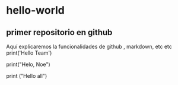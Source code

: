 # hello-world
## primer repositorio en github

Aquí explicaremos la funcionalidades de github , markdown, etc etc 
print('Hello Team')

print("Helo, Noe")

print ("Hello all")